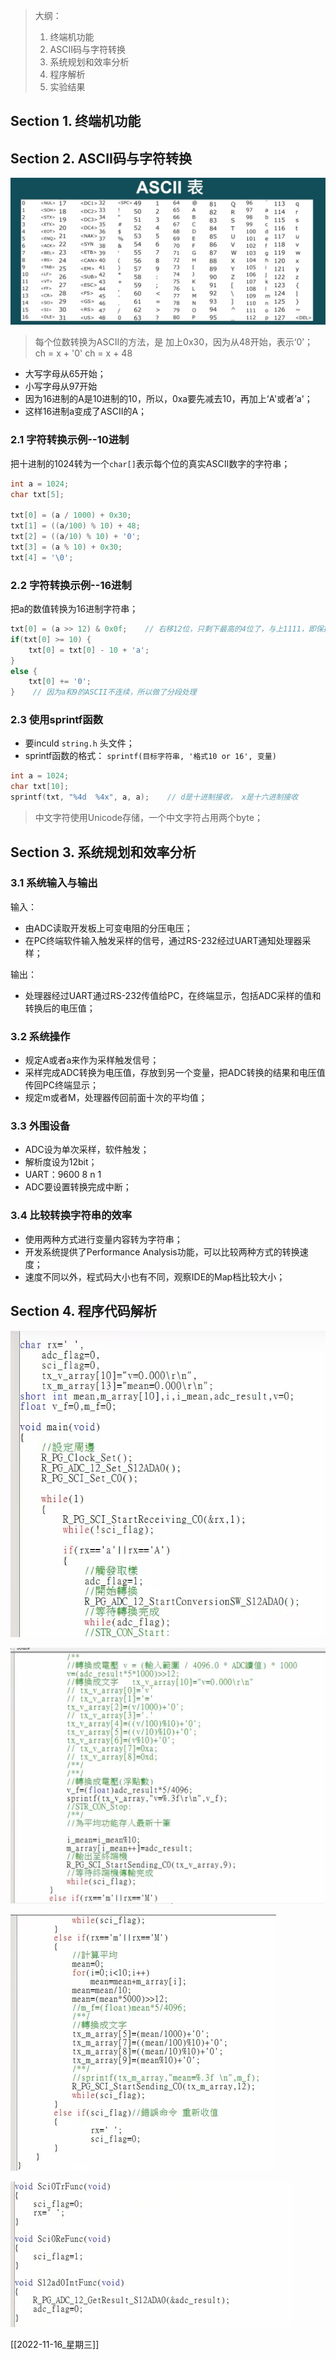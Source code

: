 
> 大纲：
> 1. 终端机功能
> 2. ASCII码与字符转换
> 3. 系统规划和效率分析
> 4. 程序解析
> 5. 实验结果


## Section 1. 终端机功能


## Section 2. ASCII码与字符转换

![ASCII表](https://raw.githubusercontent.com/DustOfStars/ObsPicGo/master/Gavin_Obs/20221116135841.png)

> 每个位数转换为ASCII的方法，是 加上0x30，因为从48开始，表示‘0’；
> ch = x + '0'
> ch = x + 48

- 大写字母从65开始；
- 小写字母从97开始
- 因为16进制的A是10进制的10，所以，0xa要先减去10，再加上‘A'或者’a'；
- 这样16进制a变成了ASCII的A；


### 2.1 字符转换示例--10进制

把十进制的1024转为一个`char[]`表示每个位的真实ASCII数字的字符串；

```c
int a = 1024;
char txt[5];

txt[0] = (a / 1000) + 0x30;
txt[1] = ((a/100) % 10) + 48;
txt[2] = ((a/10) % 10) + '0';
txt[3] = (a % 10) + 0x30;
txt[4] = '\0';
```


### 2.2 字符转换示例--16进制

把a的数值转换为16进制字符串；

```c
txt[0] = (a >> 12) & 0x0f;    // 右移12位，只剩下最高的4位了，与上1111，即保持原始值
if(txt[0] >= 10) {
	txt[0] = txt[0] - 10 + 'a';
}
else {
	txt[0] += '0';
}    // 因为a和9的ASCII不连续，所以做了分段处理
```


### 2.3 使用sprintf函数

- 要inculd `string.h` 头文件；
- sprintf函数的格式： `sprintf(目标字符串, '格式10 or 16', 变量)`

```c
int a = 1024;
char txt[10];
sprintf(txt, "%4d  %4x", a, a);    // d是十进制接收， x是十六进制接收
```

> 中文字符使用Unicode存储，一个中文字符占用两个byte；


## Section 3. 系统规划和效率分析

### 3.1 系统输入与输出

输入：
- 由ADC读取开发板上可变电阻的分压电压；
- 在PC终端软件输入触发采样的信号，通过RS-232经过UART通知处理器采样；

输出：
- 处理器经过UART通过RS-232传值给PC，在终端显示，包括ADC采样的值和转换后的电压值；

### 3.2 系统操作

- 规定A或者a来作为采样触发信号；
- 采样完成ADC转换为电压值，存放到另一个变量，把ADC转换的结果和电压值传回PC终端显示；
- 规定m或者M，处理器传回前面十次的平均值；

### 3.3 外围设备

- ADC设为单次采样，软件触发；
- 解析度设为12bit；
- UART：9600 8 n 1
- ADC要设置转换完成中断；

### 3.4 比较转换字符串的效率

- 使用两种方式进行变量内容转为字符串；
- 开发系统提供了Performance Analysis功能，可以比较两种方式的转换速度；
- 速度不同以外，程式码大小也有不同，观察IDE的Map档比较大小；


## Section 4. 程序代码解析

![](https://raw.githubusercontent.com/DustOfStars/ObsPicGo/master/Gavin_Obs/20221116144438.png)

![](https://raw.githubusercontent.com/DustOfStars/ObsPicGo/master/Gavin_Obs/20221116144657.png)

![](https://raw.githubusercontent.com/DustOfStars/ObsPicGo/master/Gavin_Obs/20221116144541.png)

![](https://raw.githubusercontent.com/DustOfStars/ObsPicGo/master/Gavin_Obs/20221116144830.png)

[[2022-11-16_星期三]]




